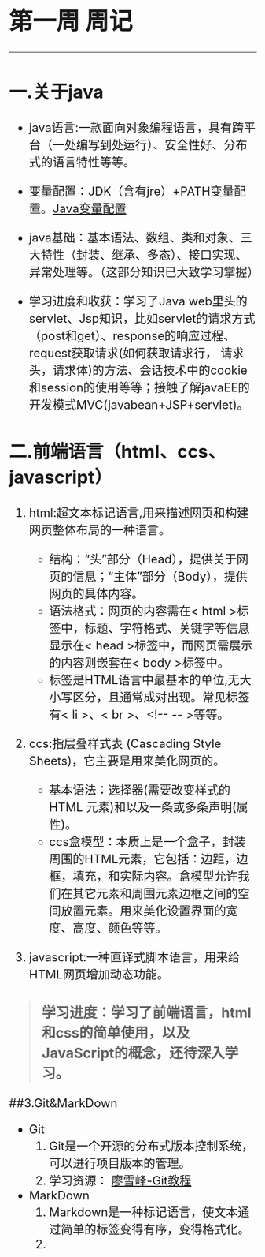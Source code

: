 <font size=5>

# 第一周 周记
---

## 一.关于java

* java语言:一款面向对象编程语言，具有跨平台（一处编写到处运行）、安全性好、分布式的语言特性等等。

* 变量配置：JDK（含有jre）+PATH变量配置。<a  href ="https://www.cnblogs.com/smyhvae/p/3788534.html">Java变量配置</a> 

* java基础：基本语法、数组、类和对象、三大特性（封装、继承、多态）、接口实现、异常处理等。（这部分知识已大致学习掌握）
* 学习进度和收获：学习了Java web里头的servlet、Jsp知识，比如servlet的请求方式（post和get）、response的响应过程、request获取请求(如何获取请求行， 请求头，请求体)的方法、会话技术中的cookie和session的使用等等；接触了解javaEE的开发模式MVC(javabean+JSP+servlet)。


## 二.前端语言（html、ccs、javascript）</br>

1.  html:超文本标记语言,用来描述网页和构建网页整体布局的一种语言。  

	- 结构：“头”部分（Head），提供关于网页的信息；“主体”部分（Body），提供网页的具体内容。      
	-  语法格式：网页的内容需在< html >标签中，标题、字符格式、关键字等信息显示在< head >标签中，而网页需展示的内容则嵌套在< body >标签中。
	-  标签是HTML语言中最基本的单位,无大小写区分，且通常成对出现。常见标签有< li >、< br >、<!--  -- >等等。 
	
2. ccs:指层叠样式表 (Cascading Style Sheets)，它主要是用来美化网页的。</br>
	 - 基本语法：选择器(需要改变样式的 HTML 元素)和以及一条或多条声明(属性)。
	 - ccs盒模型：本质上是一个盒子，封装周围的HTML元素，它包括：边距，边框，填充，和实际内容。盒模型允许我们在其它元素和周围元素边框之间的空间放置元素。用来美化设置界面的宽度、高度、颜色等等。
	 
3. javascript:一种直译式脚本语言，用来给HTML网页增加动态功能。</br>
>	### 学习进度：学习了前端语言，html和css的简单使用，以及JavaScript的概念，还待深入学习。

	


##3.Git&MarkDown

-  Git
	1. Git是一个开源的分布式版本控制系统，可以进行项目版本的管理。
	2. 学习资源： <a  href ="https://www.liaoxuefeng.com/wiki/0013739516305929606dd18361248578c67b8067c8c017b000](https://www.liaoxuefeng.com/wiki/0013739516305929606dd18361248578c67b8067c8c017b000">廖雪峰-Git教程</a>
-  MarkDown
	1. Markdown是一种标记语言，使文本通过简单的标签变得有序，变得格式化。
	2. 
 


